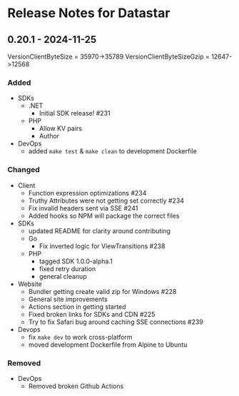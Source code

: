 # Release Notes for Datastar

## 0.20.1 - 2024-11-25

VersionClientByteSize     = 35970->35789
VersionClientByteSizeGzip = 12647->12568

### Added
- SDKs
  - .NET
    - Initial SDK release! #231
  - PHP
    - Allow KV pairs
    - Author
- DevOps
  - added `make test` & `make clean` to development Dockerfile

### Changed
- Client
  - Function expression optimizations #234
  - Truthy Attributes were not getting set correctly #234
  - Fix invalid headers sent via SSE #241
  - Added hooks so NPM will package the correct files
- SDKs
  - updated README for clarity around contributing
  - Go
    - Fix inverted logic for ViewTransitions #238
  - PHP
    - tagged SDK 1.0.0-alpha.1
    - fixed retry duration
    - general cleanup
- Website
  - Bundler getting create valid zip for Windows #228
  - General site improvements
  - Actions section in getting started
  - Fixed broken links for SDKs and CDN #225
  - Try to fix Safari bug around caching SSE connections #239
- Devops
  - fix `make dev` to work cross-platform
  - moved development Dockerfile from Alpine to Ubuntu


### Removed
- DevOps
  - Removed broken Github Actions

